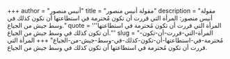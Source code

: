 +++
author = "أنيس منصور"
title = "مقولة أنيس منصور"
description = "مقولة أنيس منصور: المرأة التي قررت أن تكون مُحترمة في استطاعتها أن تكون كذلك في وسط جيش من الجياع."
quote = '''المرأة التي قررت أن تكون مُحترمة في استطاعتها أن تكون كذلك في وسط جيش من الجياع.'''
slug = "المرأة-التي-قررت-أن-تكون-مُحترمة-في-استطاعتها-أن-تكون-كذلك-في-وسط-جيش-من-الجياع"
+++
المرأة التي قررت أن تكون مُحترمة في استطاعتها أن تكون كذلك في وسط جيش من الجياع.
